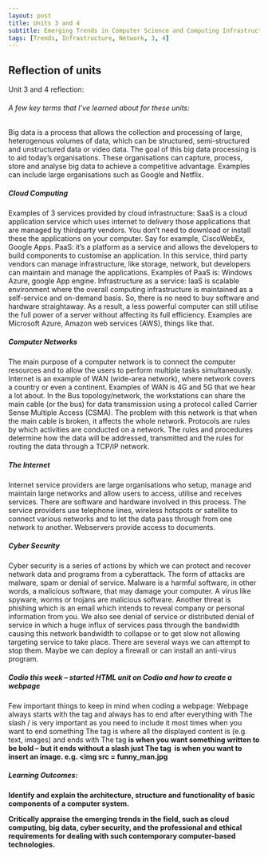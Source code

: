 ```yaml
---
layout: post
title: Units 3 and 4
subtitle: Emerging Trends in Computer Science and Computing Infrastructure and Network
tags: [Trends, Infrastructure, Network, 3, 4]
---
```


## Reflection of units
Unit 3 and 4 reflection:

###### A few key terms that I’ve learned about for these units:
Big data is a process that allows the collection and processing of large, heterogenous volumes of data, which can be structured, semi-structured and unstructured data or video data. The goal of this big data processing is to aid today’s organisations. These organisations can capture, process, store and analyse big data to achieve a competitive advantage. Examples can include large organisations such as Google and Netflix.

##### Cloud Computing
Examples of 3 services provided by cloud infrastructure:
SaaS is a cloud application service which uses internet to delivery those applications that are managed by thirdparty vendors. You don’t need to download or install these the applications on your computer. Say for example, CiscoWebEx, Google Apps. 
PaaS: it’s a platform as a service and allows the developers to build components to customise an application. In this service, third party vendors can manage infrastructure, like storage, network, but developers can maintain and manage the applications. Examples of PaaS is: Windows Azure, google App engine.
Infrastructure as a service: IaaS is scalable environment where the overall computing infrastructure is maintained as a self-service and on-demand basis. So, there is no need to buy software and hardware straightaway. As a result, a less powerful computer can still utilise the full power of a server without affecting its full efficiency. Examples are Microsoft Azure, Amazon web services (AWS), things like that.

##### Computer Networks
The main purpose of a computer network is to connect the computer resources and to allow the users to perform multiple tasks simultaneously.
Internet is an example of WAN (wide-area network), where network covers a country or even a continent. Examples of WAN is 4G and 5G that we hear a lot about. 
In the Bus topology/network, the workstations can share the main cable (or the bus) for data transmission using a protocol called Carrier Sense Multiple Access (CSMA). The problem with this network is that when the main cable is broken, it affects the whole network. 
Protocols are rules by which activities are conducted on a network. The rules and procedures determine how the data will be addressed, transmitted and the rules for routing the data through a TCP/IP network.

##### The Internet
Internet service providers are large organisations who setup, manage and maintain large networks and allow users to access, utilise and receives services. There are software and hardware involved in this process. The service providers use telephone lines, wireless hotspots or satellite to connect various networks and to let the data pass through from one network to another.
Webservers provide access to documents.

##### Cyber Security
Cyber security is a series of actions by which we can protect and recover network data and programs from a cyberattack. The form of attacks are malware, spam or denial of service. 
Malware is a harmful software, in other words, a malicious software, that may damage your computer. A virus like spyware, worms or trojans are malicious software. 
Another threat is phishing which is an email which intends to reveal company or personal information from you.
We also see denial of service or distributed denial of service in which a huge influx of services pass through the bandwidth causing this network bandwidth to collapse or to get slow not allowing targeting service to take place. There are several ways we can attempt to stop them. Maybe we can deploy a firewall or can install an anti-virus program.


##### Codio this week – started HTML unit on Codio and how to create a webpage
Few important things to keep in mind when coding a webpage:
Webpage always starts with the tag <html> and always has to end after everything with </html>
The slash / is very important as you need to include it most times when you want to end something
The tag <body> is where all the displayed content is (e.g. text, images) and ends with </body>
The tag <b> is when you want something written to be bold – but it ends without a slash just <b>
The tag <img> is when you want to insert an image.                     e.g. <img src = funny_man.jpg





##### Learning Outcomes:
Identify and explain the architecture, structure and functionality of basic components of a computer system. 

Critically appraise the emerging trends in the field, such as cloud computing, big data, cyber security, and the professional and ethical requirements for dealing with such contemporary computer-based technologies.
